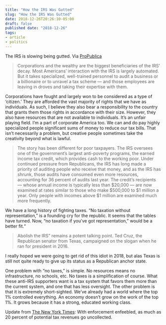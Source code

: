 ```yaml
---
title: "How the IRS Was Gutted"
slug: "How the IRS Was Gutted"
date: 2018-12-26T20:26:10-05:00
draft: false
published date: "2018-12-26"
tags:
- article
- politics
---
```


The IRS is slowing being gutted. Via [ProPublica][1]

>Corporations and the wealthy are the biggest beneficiaries of the IRS’ decay. Most Americans’ interaction with the IRS is largely automated. But it takes specialized, well-trained personnel to audit a business or a billionaire or to unravel a tax scheme — and those employees are leaving in droves and taking their expertise with them.

Corporations have fought and largely won to be considered as a type of ‘citizen.’ They are afforded the vast majority of rights that we have as individuals. As such, I believe they also bear a responsibility to the country that grants them those rights in accordance with their size. However, they also have resources that are not available to individuals. It’s an unfair playing field. I’m a part of corporate America too. We can and do pay highly specialized people significant sums of money to reduce our tax bills. That isn’t necessarily a problem, but creative people sometimes take the creativity beyond what is lawful.

>The story has been different for poor taxpayers. The IRS oversees one of the government’s largest anti-poverty programs, the earned income tax credit, which provides cash to the working poor. Under continued pressure from Republicans, the IRS has long made a priority of auditing people who receive that money, and as the IRS has shrunk, those audits have consumed even more resources, accounting for 36 percent of audits last year. The credit’s recipients — whose annual income is typically less than $20,000 — are now examined at rates similar to those who make $500,000 to $1 million a year. Only people with incomes above $1 million are examined much more frequently.

We have a long history of fighting taxes. “No taxation without representation,” is a founding cry for the republic. It seems that the tables have turned. Now, “no taxation if you’ve got representation,” would be a better fit.“

>Abolish the IRS” remains a potent talking point. Ted Cruz, the Republican senator from Texas, campaigned on the slogan when he ran for president in 2016.

I really hoped we were going to get rid of this idiot in 2018, but alas Texas is still not quite ready to give up its status as a Republican anchor state.

One problem with “no taxes,” is simple. No resources means no infrastructure, no schools, etc. No taxes is a simplification of course. What these anti-IRS supporters want is a tax system that favors them more than the current system, and one that has less oversight. The other problem is that it is extremely short-sighted. We’ve already had a world where the top 1% controlled everything. An economy doesn’t grow on the work of the top 1%. It grows because it has a strong, educated working class.

Update from [The New York Times][2]: With enforcement enfeebled, as much as 20 percent of potential tax revenues go uncollected.

[1]: https://www.propublica.org/article/how-the-irs-was-gutted?src=longreads
[2]: https://www.nytimes.com/2018/12/25/opinion/editorials/irs-audits-rich.html

